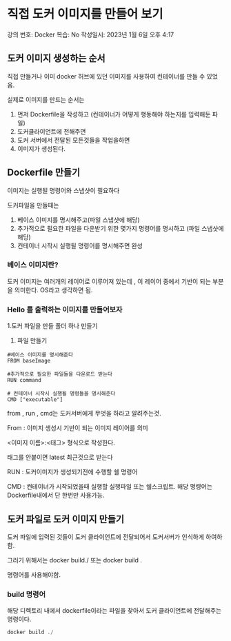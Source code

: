 # 직접 도커 이미지를 만들어 보기

강의 번호: Docker
복습: No
작성일시: 2023년 1월 6일 오후 4:17

## 도커 이미지 생성하는 순서

직접 만들거나 이미 docker 허브에 있던 이미지를 사용하여 컨테이너를 만들 수 있었음.

실제로 이미지를 만드는 순서는

1. 먼저 Dockerfile을 작성하고 (컨테이너가 어떻게 행동해야 하는지를 입력해둔 파일)
2. 도커클라이언트에 전해주면
3. 도커 서버에서 전달된 모든것들을 작업을하면
4. 이미지가 생성된다.

## Dockerfile 만들기

이미지는 실행될 명령어와 스냅샷이 필요하다

도커파일을 만들때는 

1. 베이스 이미지를 명시해주고(파일 스냅샷에 해당)
2. 추가적으로 필요한 파일을 다운받기 위한 몇가지 명령어를 명시하고 (파일 스냅샷에 해당)
3. 컨테이너 시작시 실행될 명령어를 명시해주면 완성

### 베이스 이미지란?

도커 이미지는 여러개의 레이어로 이루어져 있는데 , 이 레이어 중에서 기반이 되는 부분을 의미한다. OS라고 생각하면 됨.

### Hello 를 출력하는 이미지를 만들어보자

1.도커 파일을 만들 폴더 하나 만들기

1. 파일 만들기

```docker
#베이스 이미지를 명시해준다
FROM baseImage

#추가적으로 필요한 파일들을 다운로드 받는다
RUN command

# 컨테이너 시작시 실행될 명령들을 명시해준다
CMD ["executable"]
```

from , run , cmd는 도커서버에게 무엇을 하라고 알려주는것.

From : 이미지 생성시 기반이 되는 이미지 레이어를 의미

<이미지 이름>:<태그> 형식으로 작성한다.

태그를 안붙이면 latest 최근것으로 받는다

RUN : 도커이미지가 생성되기전에 수행할 쉘 명령어

CMD : 컨테이너가 시작되었을때 실행할 실행파일 또는 쉘스크립트. 해당 명령어는 Dockerfile내에서 단 한번만 사용가능.

## 도커 파일로 도커 이미지 만들기

도커 파일에 입력된 것들이 도커 클라이언트에 전달되어서 도커서버가 인식하게 하여하 함.

그러기 위해서는 docker build./ 또는 docker build .

명령어를 사용해야함.

 

### build 명령어

해당 디렉토리 내에서 dockerfile이라는 파일을 찾아서 도커 클라이언트에 전달해주는 명령이다.

```java
docker build ./
```